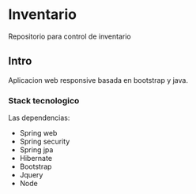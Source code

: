 # Inventario

Repositorio para control de inventario

## Intro

Aplicacion web responsive basada en bootstrap y java.

### Stack tecnologico

Las dependencias:

- Spring web
- Spring security
- Spring jpa
- Hibernate
- Bootstrap
- Jquery
- Node

